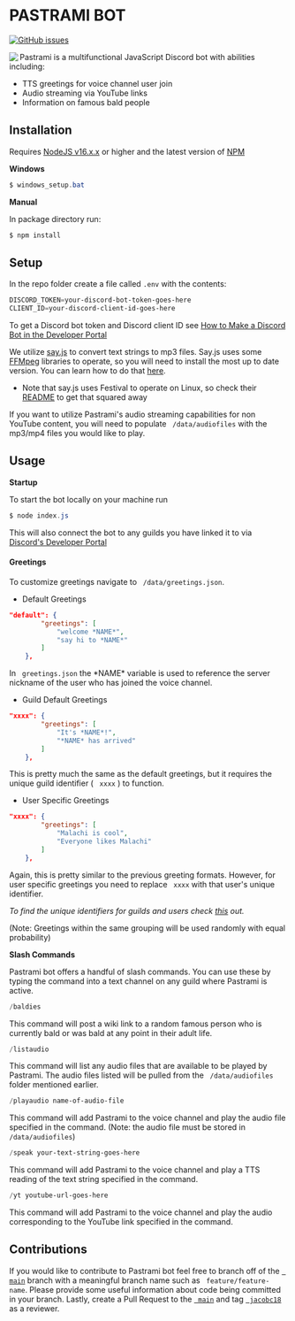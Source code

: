 # PASTRAMI BOT

[![GitHub issues](https://img.shields.io/github/issues/jacobc18/js-discord-bot)](https://github.com/jacobc18/js-discord-bot/issues)

<img align="left" src="https://media.giphy.com/media/3ornk57KwDXf81rjWM/giphy.gif">

Pastrami is a multifunctional JavaScript Discord bot with abilities including:

- TTS greetings for voice channel user join
- Audio streaming via YouTube links 
- Information on famous bald people

## Installation

Requires [NodeJS v16.x.x](https://nodejs.org/en/) or higher and the latest version of [NPM](https://docs.npmjs.com/cli/v7/commands/npm-install)

**Windows**

```powershell
$ windows_setup.bat
```

**Manual**

In package directory run:

```powershell
$ npm install
```

## Setup

In the repo folder create a file called ``` .env ``` with the contents:

```powershell
DISCORD_TOKEN=your-discord-bot-token-goes-here
CLIENT_ID=your-discord-client-id-goes-here
```

To get a Discord bot token and Discord client ID see [How to Make a Discord Bot in the Developer Portal](https://realpython.com/how-to-make-a-discord-bot-python/#how-to-make-a-discord-bot-in-the-developer-portal)

We utilize [say.js](https://github.com/Marak/say.js) to convert text strings to mp3 files. Say.js uses some [FFMpeg](https://www.ffmpeg.org/) libraries to operate, so you will need to install the most up to date version. You can learn how to do that [here](https://www.wikihow.com/Install-FFmpeg-on-Windows). 

- Note that say.js uses Festival to operate on Linux, so check their [README](https://github.com/Marak/say.js/blob/master/README.md) to get that squared away

If you want to utilize Pastrami's audio streaming capabilities for non YouTube content, you will need to populate ``` /data/audiofiles``` with the mp3/mp4 files you would like to play.

## Usage

**Startup** 

To start the bot locally on your machine run

```powershell
$ node index.js
```

This will also connect the bot to any guilds you have linked it to via [Discord's Developer Portal](http://discordapp.com/developers/applications)

#### Greetings

To customize greetings navigate to ``` /data/greetings.json```. 

- Default Greetings

```json
"default": {
        "greetings": [
            "welcome *NAME*",
            "say hi to *NAME*"
        ]
    },
```

In ``` greetings.json```  the \*NAME\* variable is used to reference the server nickname of the user who has joined the voice channel. 

- Guild Default Greetings 

```json
"xxxx": {
        "greetings": [
            "It's *NAME*!",
            "*NAME* has arrived"
        ]
    },
```

This is pretty much the same as the default greetings, but it requires the unique guild identifier ( ``` xxxx``` ) to function. 

- User Specific Greetings

```json
"xxxx": {
        "greetings": [
            "Malachi is cool",
            "Everyone likes Malachi"
        ]
    },
```

Again, this is pretty similar to the previous greeting formats. However, for user specific greetings you need to replace ``` xxxx``` with that user's unique identifier. 

*To find the unique identifiers for guilds and users check [this](https://support.discord.com/hc/en-us/articles/206346498-Where-can-I-find-my-User-Server-Message-ID-) out.*

(Note: Greetings within the same grouping will be used randomly with equal probability)

**Slash Commands**

Pastrami bot offers a handful of slash commands. You can use these by typing the command into a text channel on any guild where Pastrami is active.

```powershell
/baldies
```

This command will post a wiki link to a random famous person who is currently bald or was bald at any point in their adult life. 

```powershell
/listaudio
```

This command will list any audio files that are available to be played by Pastrami. The audio files listed will be pulled from the ``` /data/audiofiles``` folder mentioned earlier.

```powershell
/playaudio name-of-audio-file
```

This command will add Pastrami to the voice channel and play the audio file specified in the command. (Note: the audio file must be stored in ``` /data/audiofiles```)

```powershell
/speak your-text-string-goes-here
```

This command will add Pastrami to the voice channel and play a TTS reading of the text string specified in the command.

```powershell
/yt youtube-url-goes-here
```

This command will add Pastrami to the voice channel and play the audio corresponding to the YouTube link specified in the command.

## Contributions 

If you would like to contribute to Pastrami bot feel free to branch off of the [``` main```](https://github.com/jacobc18/js-discord-bot) branch with a meaningful branch name such as ``` feature/feature-name```. Please provide some useful information about code being committed in your branch. Lastly, create a Pull Request to the [``` main```](https://github.com/jacobc18/js-discord-bot) and tag [``` jacobc18```](https://github.com/jacobc18) as a reviewer.
